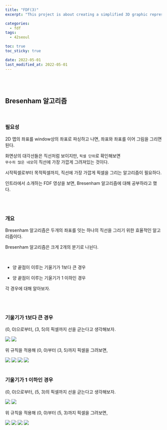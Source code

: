```yaml
---
title: "FDF(3)"
excerpt: "This project is about creating a simplified 3D graphic representation of a relief landscape."

categories:
  - fdf
tags:
  - 42seoul

toc: true
toc_sticky: true

date: 2022-05-01
last_modified_at: 2022-05-01
---
```


<br><br>

## Bresenham 알고리즘

<br>

### 필요성

2D 맵의 좌표를 window상의 좌표로 파싱하고 나면, 좌표와 좌표를 이어 그림을 그리면 된다.

화면상의 대각선들은 직선처럼 보이지만, `픽셀 단위`로 확인해보면  
`무수히 많은 네모`이 직선에 가장 가깝게 그려져있는 것이다.

시작픽셀로부터 목적픽셀까지, 직선에 가장 가깝게 픽셀을 그리는 알고리즘이 필요하다.

인트라에서 소개하는 FDF 영상을 보면, Bresenham 알고리즘에 대해 공부하라고 했다.

<br>
<br>

### 개요

Bresenham 알고리즘은 두개의 좌표를 잇는 하나의 직선을 그리기 위한 효율적인 알고리즘이다.

Bresenham 알고리즘은 크게 2개의 분기로 나뉜다.

<br>

- 양 끝점이 이루는 기울기가 1보다 큰 경우

- 양 끝점이 이루는 기울기가 1 이하인 경우

각 경우에 대해 알아보자.

<br>
<br>

### 기울기가 1보다 큰 경우

(0, 0)으로부터, (3, 5)의 픽셀까지 선을 귿는다고 생각해보자.

<img src="https://user-images.githubusercontent.com/76278794/166151700-18e176fd-049f-4c28-b041-b695130139af.jpeg">
<img src="https://user-images.githubusercontent.com/76278794/166151757-00c25de0-6179-4138-a291-2d06c3721f51.jpeg">

위 규칙을 적용해 (0, 0)부터 (3, 5)까지 픽셀을 그려보면,

<img src="https://user-images.githubusercontent.com/76278794/166151784-e8556d89-ab3a-4e1d-b9c2-0ea4a6ad150b.jpeg">
<img src="https://user-images.githubusercontent.com/76278794/166151807-b2fb9f9e-5c28-481e-accf-af0b89b9e0af.jpeg">
<img src="https://user-images.githubusercontent.com/76278794/166151836-81285aa0-632f-4b2e-9594-a6d8f43d0cd4.jpeg">
<img src="https://user-images.githubusercontent.com/76278794/166151855-4aed9d9e-57d6-4a54-be38-17ebd78b8806.jpeg">

<br>
<br>

### 기울기가 1 이하인 경우

(0, 0)으로부터, (5, 3)의 픽셀까지 선을 귿는다고 생각해보자.

<img src="https://user-images.githubusercontent.com/76278794/166149057-5bfe4e20-e9dd-45ae-9cc4-2d010db43bc3.jpeg">

<img src="https://user-images.githubusercontent.com/76278794/166149275-fd2fa002-e894-477d-9bd3-9bfb203bd005.jpeg">

위 규칙을 적용해 (0, 0)부터 (5, 3)까지 픽셀을 그려보면,

<img src="https://user-images.githubusercontent.com/76278794/166150940-a3a14bb7-0872-48bb-a6ba-bb211d35bf9b.jpeg">
<img src="https://user-images.githubusercontent.com/76278794/166149672-3633be40-7c62-4742-ba51-647c6b199ec6.jpeg">
<img src="https://user-images.githubusercontent.com/76278794/166150966-214945b6-ed56-4076-9dd2-cbe04b0f6da7.jpeg">
<img src="https://user-images.githubusercontent.com/76278794/166149724-e67174bc-c093-4834-8425-d396c160333f.jpeg">

<br><br>

